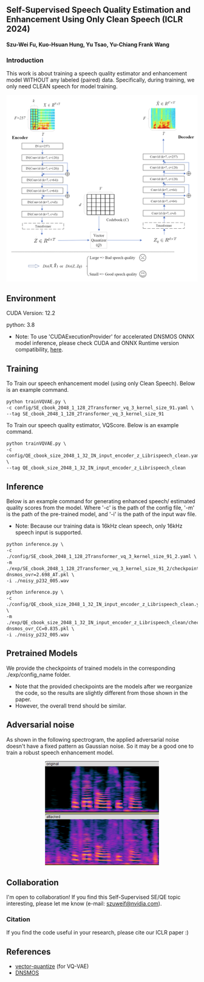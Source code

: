 ## Self-Supervised Speech Quality Estimation and Enhancement Using Only Clean Speech (ICLR 2024)
#### Szu-Wei Fu, Kuo-Hsuan Hung, Yu Tsao, Yu-Chiang Frank Wang

### Introduction
This work is about training a speech quality estimator and enhancement model WITHOUT any labeled (paired) data. Specifically, during training, we only need CLEAN speech for model training.

<center><img src="https://github.com/JasonSWFu/VQscore/blob/main/VQScore.png" width="600"></center>

## Environment
CUDA Version: 12.2

python: 3.8

* Note: To use 'CUDAExecutionProvider' for accelerated DNSMOS ONNX model inference, please check CUDA and ONNX Runtime version compatibility, [here](https://onnxruntime.ai/docs/execution-providers/CUDA-ExecutionProvider.html).
## Training
To Train our speech enhancement model (using only Clean Speech). Below is an example command.
```shell
python trainVQVAE.py \
-c config/SE_cbook_2048_1_128_2Transformer_vq_3_kernel_size_91.yaml \
--tag SE_cbook_2048_1_128_2Transformer_vq_3_kernel_size_91
```
To Train our speech quality estimator, VQScore. Below is an example command.
```shell
python trainVQVAE.py \
-c config/QE_cbook_size_2048_1_32_IN_input_encoder_z_Librispeech_clean.yaml \
--tag QE_cbook_size_2048_1_32_IN_input_encoder_z_Librispeech_clean
```

## Inference
Below is an example command for generating enhanced speech/ estimated quality scores from the model.
Where '-c' is the path of the config file, '-m' is the path of the pre-trained model, and '-i' is the path of the input wav file.

* Note: Because our training data is 16kHz clean speech, only 16kHz speech input is supported.
  
```shell
python inference.py \
-c ./config/SE_cbook_2048_1_128_2Transformer_vq_3_kernel_size_91_2.yaml \
-m ./exp/SE_cbook_2048_1_128_2Transformer_vq_3_kernel_size_91_2/checkpoint-dnsmos_ovr=2.698_AT.pkl \
-i ./noisy_p232_005.wav
```
```shell
python inference.py \
-c ./config/QE_cbook_size_2048_1_32_IN_input_encoder_z_Librispeech_clean.yaml \
-m ./exp/QE_cbook_size_2048_1_32_IN_input_encoder_z_Librispeech_clean/checkpoint-dnsmos_ovr_CC=0.835.pkl \
-i ./noisy_p232_005.wav
```



## Pretrained Models
We provide the checkpoints of trained models in the corresponding ./exp/config_name folder.

* Note that the provided checkpoints are the models after we reorganize the code, so the results are slightly different from those shown in the paper.
* However, the overall trend should be similar.

## Adversarial noise
As shown in the following spectrogram, the applied adversarial noise doesn't have a fixed pattern as Gaussian noise. So it may be a good one to train a robust speech enhancement model. 
<center><img src="https://github.com/JasonSWFu/VQscore/blob/main/adv_wav.png" width="300"></center>

## Collaboration
I'm open to collaboration! If you find this Self-Supervised SE/QE topic interesting, please let me know (e-mail: szuweif@nvidia.com). 

### Citation
If you find the code useful in your research, please cite our ICLR paper :)
    
## References
* [vector-quantize](https://github.com/lucidrains/vector-quantize-pytorch) (for VQ-VAE)
* [DNSMOS](https://github.com/microsoft/DNS-Challenge/tree/master/DNSMOS)
